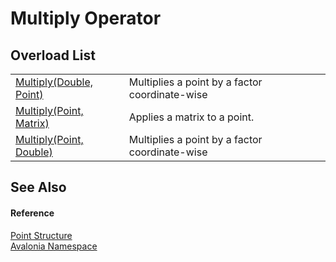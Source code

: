# Multiply Operator


## Overload List
<table>
<tr>
<td><a href="M_Avalonia_Point_op_Multiply_2">Multiply(Double, Point)</a></td>
<td>Multiplies a point by a factor coordinate-wise</td>
</tr>
<tr>
<td><a href="M_Avalonia_Point_op_Multiply">Multiply(Point, Matrix)</a></td>
<td>Applies a matrix to a point.</td>
</tr>
<tr>
<td><a href="M_Avalonia_Point_op_Multiply_1">Multiply(Point, Double)</a></td>
<td>Multiplies a point by a factor coordinate-wise</td>
</tr>
</table>

## See Also


#### Reference
<a href="T_Avalonia_Point">Point Structure</a>  
<a href="N_Avalonia">Avalonia Namespace</a>  

